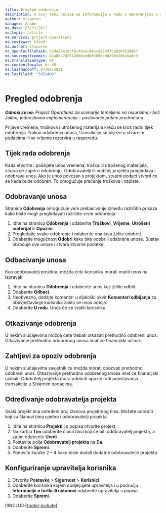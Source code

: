 ```yaml
---
title: Pregled odobrenja
description: U ovoj temi nalaze se informacije o radu s odobrenjima u aplikaciji Project Operations.
author: stsporen
manager: Annbe
ms.date: 03/31/2021
ms.topic: article
ms.service: project-operations
ms.reviewer: kfend
ms.author: stsporen
ms.openlocfilehash: b2da22e10cf6c40a2c84bcd32437b2830f830d07
ms.sourcegitcommit: b4a05c7d5512d60abdb0d05bedd390e288e8adc9
ms.translationtype: HT
ms.contentlocale: hr-HR
ms.lasthandoff: 04/02/2021
ms.locfileid: "5852490"
---
```

# <a name="approvals-overview"></a>Pregled odobrenja

_**Odnosi se na:** Project Operations za scenarije temeljene na resursima / bez zaliha, jednostavna implementacija – poslovanje putem predračuna_

Prijave vremena, troškova i utrošenog materijala kreću se kroz radni tijek odobrenja. Nakon odobrenja unosa, transakcije se bilježe u stvarnim podacima ili se vrijeme rezervira u rasporedu.

## <a name="approvals-workflow"></a>Tijek rada odobrenja
Kada stvorite i pošaljete unos vremena, troška ili utrošenog materijala, stvara se zapis o odobrenju. Odobravatelji ili voditelj projekta pregledava i odobrava unos. Ako je unos povezan s projektom, stvarni podaci stvorit će se kada bude odobren. To omogućuje praćenje troškova i naplate.

## <a name="approve-an-entry"></a>Odobravanje unosa
Stranica **Odobrenja** omogućuje vam prebacivanje između različitih prikaza kako biste mogli pregledavati različite vrste odobrenja.
  
1. Idite na stranicu **Odobrenja** i odaberite **Troškovi**, **Vrijeme**, **Utrošeni materijal** ili **Opozivi**.
2. Pregledajte svako odobrenje i odaberite ona koja želite odobriti.
3. Odaberite mogućnost **Odobri** kako bite odobrili odabrane unose.
Sustav obrađuje ove unose i stvara stvarne podatke.

## <a name="reject-an-entry"></a>Odbacivanje unosa
Kao odobravatelj projekta, možda ćete korisniku morati vratiti unos na ispravak.
  
1. Idite na stranicu **Odobrenja** i odaberite unos koji želite odbiti. 
2. Odaberite **Odbaci**.
3. Neobvezno, dodajte komentar u dijaloški okvir **Komentari odbijanja** za obavještavanje korisnika zašto se unos odbija.
4. Odaberite **U redu**. Unos će se vratiti korisniku.
  
## <a name="cancel-approval"></a>Otkazivanje odobrenja
U nekim slučajevima možda ćete trebati otkazati prethodno odobreni unos. Otkazivanje prethodno odobrenog unosa imat će financijski učinak. 

## <a name="approving-recall-requests"></a>Zahtjevi za opoziv odobrenja
U nekim slučajevima savjetnik će možda morati opozvati prethodno odobreni unos. Otkazivanje prethodno odobrenog unosa imat će financijski učinak. Odobritelj projekta mora odobriti opoziv radi poništavanja transakcije u Stvarnim podacima.

## <a name="specify-project-approvers"></a>Određivanje odobravatelja projekta
Svaki projekt ima određeni broj članova projektnog tima. Možete odrediti koji su članovi tima ujedno i odobravatelji projekta.

1. Idite na stranicu **Projekti** i s popisa otvorite projekt.
2. Na kartici **Tim** odaberite člana tima koji će biti odobravatelj projekta, a zatim odaberite **Uredi**.
3. Postavite polje **Odobravatelj projekta** na **Da**.
4. Odaberite **Spremi**.
5. Ponovite korake 2 – 4 kako biste dodali dodatne odobravatelje projekta.

## <a name="configure-the-users-manager"></a>Konfiguriranje upravitelja korisnika

1. Otvorite **Postavke** > **Sigurnost** > **Korisnici**.
2. Odaberite korisnika kojem dodjeljujete upravitelja i u području **Informacije o tvrtki ili ustanovi** odaberite upravitelja s popisa. 
3. Odaberite **Spremi**.




[!INCLUDE[footer-include](../includes/footer-banner.md)]
